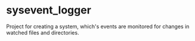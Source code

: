 # sysevent_logger

Project for creating a system, which's events are monitored for changes in watched files and directories. 

